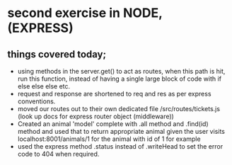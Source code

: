 # second exercise in NODE, (EXPRESS)


## things covered today;
* using methods in the server.get() to act as routes, when this path is hit, run this function, instead of having a single large block of code with if else else else etc.
* request and response are shortened to req and res as per express conventions.
* moved our routes out to their own dedicated file /src/routes/tickets.js (look up docs for express router object (middleware))
* Created an animal 'model' complete with .all method and .find(id) method and used that to return appropriate animal given the user visits localhost:8001/animals/1 for the animal with id of 1 for example
* used the express method .status instead of .writeHead to set the error code to 404 when required.

